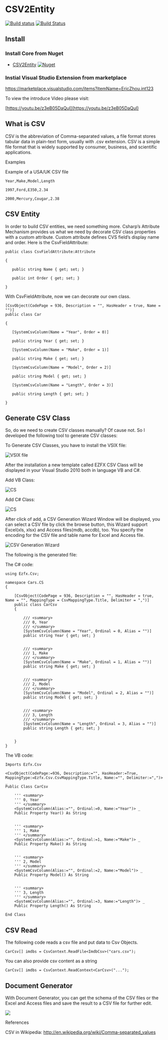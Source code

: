 # CSV2Entity

[![Build status](https://ci.appveyor.com/api/projects/status/637a70iwpkcusjab?svg=true)](https://ci.appveyor.com/project/juwikuang/csv2entity)
[![Build Status](https://dev.azure.com/juwikuang/CSV2Entity/_apis/build/status/juwikuang.csv2entity?branchName=master)](https://dev.azure.com/juwikuang/CSV2Entity/_build/latest?definitionId=1?branchName=master)

## Install

### Install Core from Nuget

* [CSV2Entity](https://www.nuget.org/packages/Ezfx.Csv) [![Nuget](http://img.shields.io/nuget/v/Ezfx.Csv.svg?maxAge=10800)](https://www.nuget.org/packages/Ezfx.Csv/)

### Instial Visual Studio Extension from marketplace

https://marketplace.visualstudio.com/items?itemName=EricZhou.int123

To view the introduce Video please visit:

[https://youtu.be/z3eB05DaQuI](https://youtu.be/z3eB05DaQuI)


## What is CSV

CSV is the abbreviation of Comma-separated values, a file format stores tabular data in plain-text form, usually with .csv extension. CSV is a simple file format that is widely supported by consumer, business, and scientific applications.

Examples

Example of a USA/UK CSV file




	Year,Make,Model,Length

	1997,Ford,E350,2.34

	2000,Mercury,Cougar,2.38

 
    

 
## CSV Entity

In order to build CSV entities, we need something more. Csharp’s Attribute Mechanism provides us what we need by decorate CSV class properties with a custom attribute. Custom attribute defines CVS field’s display name and order. Here is the CsvFieldAttribute:

	public class CsvFieldAttribute:Attribute

	{

       public string Name { get; set; }

       public int Order { get; set; }

	}

With CsvFieldAttribute, now we can decorate our own class.

	[CsvObject(CodePage = 936, Description = "", HasHeader = true, Name = "")]
	public class Car

	{

       [SystemCsvColumn(Name = "Year", Order = 0)]

       public string Year { get; set; }

       [SystemCsvColumn(Name = "Make", Order = 1)]

       public string Make { get; set; }

       [SystemCsvColumn(Name = "Model", Order = 2)]

       public string Model { get; set; }

       [SystemCsvColumn(Name = "Length", Order = 3)]

       public string Length { get; set; }

	}

## Generate CSV Class

So, do we need to create CSV classes manually? Of cause not. So I developed the following tool to generate CSV classes:

To Generate CSV Classes, you have to install the VSIX file:

      
![VSIX file](https://github.com/juwikuang/csv2entity/raw/master/pics/vsix.png)
 

After the installation a new template called EZFX CSV Class will be displayed in your Visual Studio 2010 both in language VB and C#.

Add VB Class:

![CS](https://github.com/juwikuang/csv2entity/raw/master/pics/addvb.png)

Add C# Class:

![CS](https://github.com/juwikuang/csv2entity/raw/master/pics/addcs.png)

After click of add, a CSV Generation Wizard Window will be displayed, you can select a CSV file by click the browse button, this Wizard support Excel(xls, xlsx) and Access files(mdb, accdb), too. You specify the encoding for the CSV file and table name for Excel and Access file.

![CSV Generation Wizard](https://github.com/juwikuang/csv2entity/blob/master/pics/configform.jpg)

 

The following is the generated file:

The C# code:

```
using Ezfx.Csv;

namespace Cars.CS
{

    [CsvObject(CodePage = 936, Description = "", HasHeader = true, Name = "", MappingType = CsvMappingType.Title, Delimiter = ",")]
    public class CarCsv
    {

        /// <summary>
        /// 0, Year
        /// </summary>
        [SystemCsvColumn(Name = "Year", Ordinal = 0, Alias = "")]
        public string Year { get; set; }


        /// <summary>
        /// 1, Make
        /// </summary>
        [SystemCsvColumn(Name = "Make", Ordinal = 1, Alias = "")]
        public string Make { get; set; }


        /// <summary>
        /// 2, Model
        /// </summary>
        [SystemCsvColumn(Name = "Model", Ordinal = 2, Alias = "")]
        public string Model { get; set; }


        /// <summary>
        /// 3, Length
        /// </summary>
        [SystemCsvColumn(Name = "Length", Ordinal = 3, Alias = "")]
        public string Length { get; set; }


    }
}

```

The VB code:

```
Imports Ezfx.Csv

<CsvObject(CodePage:=936, Description:="", HasHeader:=True, MappingType:=Ezfx.Csv.CsvMappingType.Title, Name:="", Delimiter:=",")> _
Public Class CarCsv

    ''' <summary>
    ''' 0, Year
    ''' </summary>
    <SystemCsvColumn(Alias:="", Ordinal:=0, Name:="Year")> _
    Public Property Year() As String


    ''' <summary>
    ''' 1, Make
    ''' </summary>
    <SystemCsvColumn(Alias:="", Ordinal:=1, Name:="Make")> _
    Public Property Make() As String


    ''' <summary>
    ''' 2, Model
    ''' </summary>
    <SystemCsvColumn(Alias:="", Ordinal:=2, Name:="Model")> _
    Public Property Model() As String


    ''' <summary>
    ''' 3, Length
    ''' </summary>
    <SystemCsvColumn(Alias:="", Ordinal:=3, Name:="Length")> _
    Public Property Length() As String

End Class
```
 

## CSV Read

The following code reads a csv file and put data to Csv Objects.

```
CarCsv[] imdbs = CsvContext.ReadFile<ImdbCsv>("cars.csv");
```

You can also provide csv content as a string

```
CarCsv[] imdbs = CsvContext.ReadContext<CarCsv>("...");
```
 

## Document Generator

With Document Generator, you can get the schema of the CSV files or the Excel and Access files and save the result to a CSV file for further edit.

![](./pics/gen.png)

References

CSV in Wikipedia: http://en.wikipedia.org/wiki/Comma-separated_values

